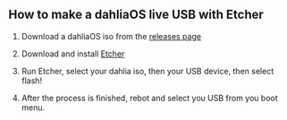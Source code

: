 ## How to make a dahliaOS live USB with Etcher

1. Download a dahliaOS iso from the [releases page](https://github.com/dahlia-os/releases/releases)

2. Download and install [Etcher](https://www.balena.io/etcher/)

3. Run Etcher, select your dahlia iso, then your USB device, then select flash!

4. After the process is finished, rebot and select you USB from you boot menu. 
